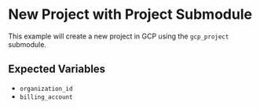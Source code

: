 # New Project with Project Submodule

This example will create a new project in GCP using the `gcp_project` submodule.

## Expected Variables

- `organization_id`
- `billing_account`
